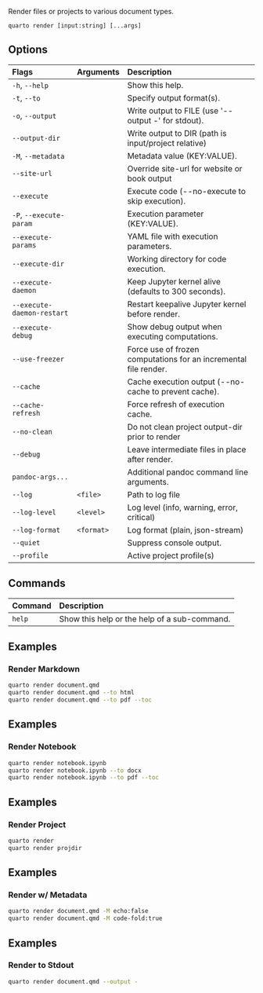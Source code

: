 Render files or projects to various document types.

``` {.bash}
quarto render [input:string] [...args]
```


## Options

|Flags                      |Arguments  |Description                                                      |
|:--------------------------|:----------|:----------------------------------------------------------------|
|`-h`, `--help`             |           |Show this help.                                                  |
|`-t`, `--to`               |           |Specify output format(s).                                        |
|`-o`, `--output`           |           |Write output to FILE (use '--output -' for stdout).              |
|`--output-dir`             |           |Write output to DIR (path is input/project relative)             |
|`-M`, `--metadata`         |           |Metadata value (KEY:VALUE).                                      |
|`--site-url`               |           |Override site-url for website or book output                     |
|`--execute`                |           |Execute code (--no-execute to skip execution).                   |
|`-P`, `--execute-param`    |           |Execution parameter (KEY:VALUE).                                 |
|`--execute-params`         |           |YAML file with execution parameters.                             |
|`--execute-dir`            |           |Working directory for code execution.                            |
|`--execute-daemon`         |           |Keep Jupyter kernel alive (defaults to 300 seconds).             |
|`--execute-daemon-restart` |           |Restart keepalive Jupyter kernel before render.                  |
|`--execute-debug`          |           |Show debug output when executing computations.                   |
|`--use-freezer`            |           |Force use of frozen computations for an incremental file render. |
|`--cache`                  |           |Cache execution output (--no-cache to prevent cache).            |
|`--cache-refresh`          |           |Force refresh of execution cache.                                |
|`--no-clean`               |           |Do not clean project output-dir prior to render                  |
|`--debug`                  |           |Leave intermediate files in place after render.                  |
|`pandoc-args...`           |           |Additional pandoc command line arguments.                        |
|`--log`                    |`<file>`   |Path to log file                                                 |
|`--log-level`              |`<level>`  |Log level (info, warning, error, critical)                       |
|`--log-format`             |`<format>` |Log format (plain, json-stream)                                  |
|`--quiet`                  |           |Suppress console output.                                         |
|`--profile`                |           |Active project profile(s)                                        |
## Commands

|Command |Description                                  |
|:-------|:--------------------------------------------|
|`help`  |Show this help or the help of a sub-command. |


## Examples
### Render Markdown

``` {.bash filename='Terminal'}
quarto render document.qmd
quarto render document.qmd --to html
quarto render document.qmd --to pdf --toc
```
## Examples
### Render Notebook

``` {.bash filename='Terminal'}
quarto render notebook.ipynb
quarto render notebook.ipynb --to docx
quarto render notebook.ipynb --to pdf --toc
```
## Examples
### Render Project

``` {.bash filename='Terminal'}
quarto render
quarto render projdir
```
## Examples
### Render w/ Metadata

``` {.bash filename='Terminal'}
quarto render document.qmd -M echo:false
quarto render document.qmd -M code-fold:true
```
## Examples
### Render to Stdout

``` {.bash filename='Terminal'}
quarto render document.qmd --output -
```


